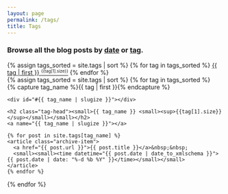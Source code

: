 ```yaml
---
layout: page
permalink: /tags/
title: Tags
---
```


<h3 class="info-line">Browse all the blog posts by <a href="/vault/">date</a> or <a href="/tags/">tag</a>.</h3>

<div class="tag-list">
  {% assign tags_sorted = site.tags | sort %}
  {% for tag in tags_sorted %}
  <a href="#{{ tag | first | slugize }}">{{ tag | first }} <small><sup>{{tag[1].size}}</sup></small></a>
  {% endfor %}
</div>

<div>
{% assign tags_sorted = site.tags | sort %}
{% for tag in tags_sorted %}
  <div class="archive-group">
    {% capture tag_name %}{{ tag | first }}{% endcapture %}

    <div id="#{{ tag_name | slugize }}"></div>

    <h2 class="tag-head"><small>{{ tag_name }} <small><sup>{{tag[1].size}}</sup></small></small></h2>
    <a name="{{ tag_name | slugize }}"></a>

    {% for post in site.tags[tag_name] %}
    <article class="archive-item">
      <a href="{{ post.url }}">{{ post.title }}</a>&nbsp;&nbsp;
      <small><small><time datetime="{{ post.date | date_to_xmlschema }}">{{ post.date | date: "%-d %b %Y" }}</time></small></small>
    </article>
    {% endfor %}
  </div>
{% endfor %}
</div>
<br><br>
